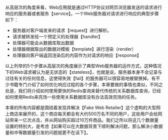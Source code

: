 从高层次的角度来看，Web应用就是通过HTTP协议对网页浏览器发送的请求进行响应的服务器或者服务【service】。一个Web服务器对请求进行响应的典型步骤如下：

* 服务器对客户端发来的请求【request】进行解析。
* 请求被转发给一个预定义的处理器【handler】
* 处理器可能会从数据库取出数据
* 处理器根据取出的数据对模板【template】进行渲染（render）
* 处理器向客户端返回渲染后的内容作为对请求的响应【response】

以上列举的5个步骤从高层次的角度展示了典型Web服务器的运作方式，这种情况下的Web请求被认为是无状态的【stateless】，也就是说，服务器本身不会记录与过往有关的任何信息，这使得失效【fail】的服务器可以很容易地被替换掉。有不少书籍专门介绍了如何优化响应过程的各个步骤，本章要做的事情也类似，不同之处是，我们将介绍如何使用更快的Redis查询来替代传统的关系数据库查询，已经如何使用Redis来完场一些使用关系数据库没有办法高效完场的任务。

本章的所有内容都是围绕着发现并解决【Fake Web Retailer】这个虚构的大型网上商店来展开的，这个商店每天都会有大约500万名不同的用户，这些用户会给网站带来一亿次点击，并从网站购买超过10万件商品。我们之所以将这几个数据量设置的特别大，是考虑【如果可以在大数据背景下顺利解决问题，那么解决小数据量和中等数据量引发的问题就更不在话下】。

